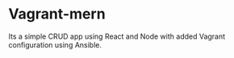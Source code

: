 # Vagrant-mern

Its a simple CRUD app using React and Node with added Vagrant configuration using Ansible.
